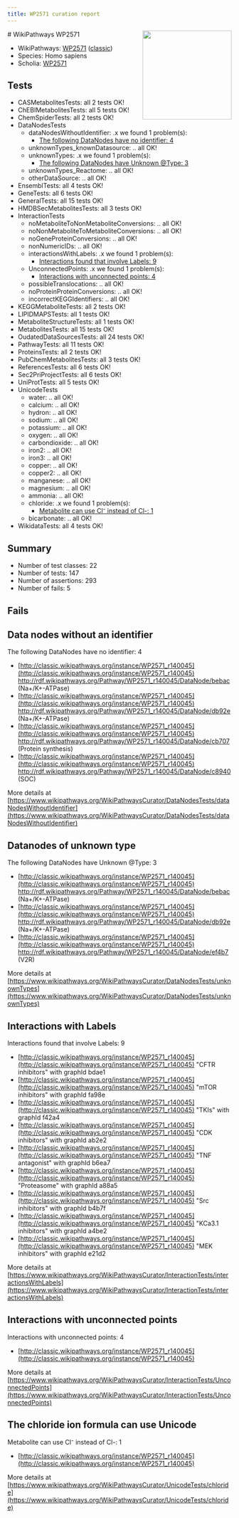 ```yaml
---
title: WP2571 curation report
---
```


<img style="float: right; width: 200px" src="https://upload.wikimedia.org/wikipedia/commons/thumb/8/83/Wplogo_with_text_500.png/640px-Wplogo_with_text_500.png" />
# WikiPathways WP2571

* WikiPathways: [WP2571](https://wikipathways.org/pathways/WP2571) ([classic](https://classic.wikipathways.org/instance/WP2571))
* Species: Homo sapiens
* Scholia: [WP2571](https://scholia.toolforge.org/wikipathways/WP2571)
## Tests
* CASMetabolitesTests: all 2 tests OK!
* ChEBIMetabolitesTests: all 5 tests OK!
* ChemSpiderTests: all 2 tests OK!
* DataNodesTests
    * dataNodesWithoutIdentifier: .x we found 1 problem(s):
        * [The following DataNodes have no identifier: 4](#d2d32fa3)
    * unknownTypes_knownDatasource: .. all OK!
    * unknownTypes: .x we found 1 problem(s):
        * [The following DataNodes have Unknown @Type: 3](#839973e1)
    * unknownTypes_Reactome: .. all OK!
    * otherDataSource: .. all OK!
* EnsemblTests: all 4 tests OK!
* GeneTests: all 6 tests OK!
* GeneralTests: all 15 tests OK!
* HMDBSecMetabolitesTests: all 3 tests OK!
* InteractionTests
    * noMetaboliteToNonMetaboliteConversions: .. all OK!
    * noNonMetaboliteToMetaboliteConversions: .. all OK!
    * noGeneProteinConversions: .. all OK!
    * nonNumericIDs: .. all OK!
    * interactionsWithLabels: .x we found 1 problem(s):
        * [Interactions found that involve Labels: 9](#630d2680)
    * UnconnectedPoints: .x we found 1 problem(s):
        * [Interactions with unconnected points: 4](#35a61adc)
    * possibleTranslocations: .. all OK!
    * noProteinProteinConversions: .. all OK!
    * incorrectKEGGIdentifiers: .. all OK!
* KEGGMetaboliteTests: all 2 tests OK!
* LIPIDMAPSTests: all 1 tests OK!
* MetaboliteStructureTests: all 1 tests OK!
* MetabolitesTests: all 15 tests OK!
* OudatedDataSourcesTests: all 24 tests OK!
* PathwayTests: all 11 tests OK!
* ProteinsTests: all 2 tests OK!
* PubChemMetabolitesTests: all 3 tests OK!
* ReferencesTests: all 6 tests OK!
* Sec2PriProjectTests: all 6 tests OK!
* UniProtTests: all 5 tests OK!
* UnicodeTests
    * water: .. all OK!
    * calcium: .. all OK!
    * hydron: .. all OK!
    * sodium: .. all OK!
    * potassium: .. all OK!
    * oxygen: .. all OK!
    * carbondioxide: .. all OK!
    * iron2: .. all OK!
    * iron3: .. all OK!
    * copper: .. all OK!
    * copper2: .. all OK!
    * manganese: .. all OK!
    * magnesium: .. all OK!
    * ammonia: .. all OK!
    * chloride: .x we found 1 problem(s):
        * [Metabolite can use Cl⁻ instead of Cl-: 1](#6414fb9f)
    * bicarbonate: .. all OK!
* WikidataTests: all 4 tests OK!


## Summary

* Number of test classes: 22
* Number of tests: 147
* Number of assertions: 293
* Number of fails: 5

## Fails

<a name="d2d32fa3" />

## Data nodes without an identifier

The following DataNodes have no identifier: 4

* [http://classic.wikipathways.org/instance/WP2571_r140045](http://classic.wikipathways.org/instance/WP2571_r140045) http://rdf.wikipathways.org/Pathway/WP2571_r140045/DataNode/bebac (Na+/K+-ATPase)
* [http://classic.wikipathways.org/instance/WP2571_r140045](http://classic.wikipathways.org/instance/WP2571_r140045) http://rdf.wikipathways.org/Pathway/WP2571_r140045/DataNode/db92e (Na+/K+-ATPase)
* [http://classic.wikipathways.org/instance/WP2571_r140045](http://classic.wikipathways.org/instance/WP2571_r140045) http://rdf.wikipathways.org/Pathway/WP2571_r140045/DataNode/cb707 (Protein synthesis)
* [http://classic.wikipathways.org/instance/WP2571_r140045](http://classic.wikipathways.org/instance/WP2571_r140045) http://rdf.wikipathways.org/Pathway/WP2571_r140045/DataNode/c8940 (SOC)


More details at [https://www.wikipathways.org/WikiPathwaysCurator/DataNodesTests/dataNodesWithoutIdentifier](https://www.wikipathways.org/WikiPathwaysCurator/DataNodesTests/dataNodesWithoutIdentifier)

<a name="839973e1" />

## Datanodes of unknown type

The following DataNodes have Unknown @Type: 3

* [http://classic.wikipathways.org/instance/WP2571_r140045](http://classic.wikipathways.org/instance/WP2571_r140045) http://rdf.wikipathways.org/Pathway/WP2571_r140045/DataNode/bebac (Na+/K+-ATPase)
* [http://classic.wikipathways.org/instance/WP2571_r140045](http://classic.wikipathways.org/instance/WP2571_r140045) http://rdf.wikipathways.org/Pathway/WP2571_r140045/DataNode/db92e (Na+/K+-ATPase)
* [http://classic.wikipathways.org/instance/WP2571_r140045](http://classic.wikipathways.org/instance/WP2571_r140045) http://rdf.wikipathways.org/Pathway/WP2571_r140045/DataNode/ef4b7 (V2R)


More details at [https://www.wikipathways.org/WikiPathwaysCurator/DataNodesTests/unknownTypes](https://www.wikipathways.org/WikiPathwaysCurator/DataNodesTests/unknownTypes)

<a name="630d2680" />

## Interactions with Labels

Interactions found that involve Labels: 9

* [http://classic.wikipathways.org/instance/WP2571_r140045](http://classic.wikipathways.org/instance/WP2571_r140045) "CFTR 
inhibitors" with graphId bdae1
* [http://classic.wikipathways.org/instance/WP2571_r140045](http://classic.wikipathways.org/instance/WP2571_r140045) "mTOR inhibitors" with graphId fa98e
* [http://classic.wikipathways.org/instance/WP2571_r140045](http://classic.wikipathways.org/instance/WP2571_r140045) "TKIs" with graphId f42a4
* [http://classic.wikipathways.org/instance/WP2571_r140045](http://classic.wikipathways.org/instance/WP2571_r140045) "CDK inhibitors" with graphId ab2e2
* [http://classic.wikipathways.org/instance/WP2571_r140045](http://classic.wikipathways.org/instance/WP2571_r140045) "TNF 
antagonist" with graphId b6ea7
* [http://classic.wikipathways.org/instance/WP2571_r140045](http://classic.wikipathways.org/instance/WP2571_r140045) "Proteasome" with graphId a88a5
* [http://classic.wikipathways.org/instance/WP2571_r140045](http://classic.wikipathways.org/instance/WP2571_r140045) "Src inhibitors" with graphId b4b7f
* [http://classic.wikipathways.org/instance/WP2571_r140045](http://classic.wikipathways.org/instance/WP2571_r140045) "KCa3.1 
inhibitors" with graphId a4be2
* [http://classic.wikipathways.org/instance/WP2571_r140045](http://classic.wikipathways.org/instance/WP2571_r140045) "MEK inhibitors" with graphId e21d2


More details at [https://www.wikipathways.org/WikiPathwaysCurator/InteractionTests/interactionsWithLabels](https://www.wikipathways.org/WikiPathwaysCurator/InteractionTests/interactionsWithLabels)

<a name="35a61adc" />

## Interactions with unconnected points

Interactions with unconnected points: 4

* [http://classic.wikipathways.org/instance/WP2571_r140045](http://classic.wikipathways.org/instance/WP2571_r140045)


More details at [https://www.wikipathways.org/WikiPathwaysCurator/InteractionTests/UnconnectedPoints](https://www.wikipathways.org/WikiPathwaysCurator/InteractionTests/UnconnectedPoints)

<a name="6414fb9f" />

## The chloride ion formula can use Unicode

Metabolite can use Cl⁻ instead of Cl-: 1

* [http://classic.wikipathways.org/instance/WP2571_r140045](http://classic.wikipathways.org/instance/WP2571_r140045)


More details at [https://www.wikipathways.org/WikiPathwaysCurator/UnicodeTests/chloride](https://www.wikipathways.org/WikiPathwaysCurator/UnicodeTests/chloride)

